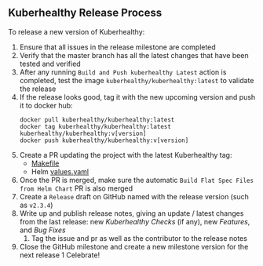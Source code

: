 ## Kuberhealthy Release Process

To release a new version of Kuberhealthy:

1. Ensure that all issues in the release milestone are completed
1. Verify that the master branch has all the latest changes that have been tested and verified
1. After any running `Build and Push kuberhealthy Latest` action is completed, test the image `kuberhealthy/kuberhealthy:latest` to validate the release
1. If the release looks good, tag it with the new upcoming version and push it to docker hub:
    ```
    docker pull kuberhealthy/kuberhealthy:latest
    docker tag kuberhealthy/kuberhealthy:latest kuberhealthy/kuberhealthy:v[version]
    docker push kuberhealthy/kuberhealthy:v[version]
    ```
1. Create a PR updating the project with the latest Kuberhealthy tag:
    - [Makefile](../cmd/kuberhealthy/Makefile)
    - Helm [values.yaml](../deploy/helm/kuberhealthy/values.yaml)
1. Once the PR is merged, make sure the automatic `Build Flat Spec Files from Helm Chart` PR is also merged
1. Create a `Release` draft on GitHub named with the release version (such as `v2.3.4`)
1. Write up and publish release notes, giving an update / latest changes from the last release: new *Kuberhealthy Checks* (if any), new *Features*, and *Bug Fixes*
    1. Tag the issue and pr as well as the contributor to the release notes
1. Close the GitHub milestone and create a new milestone version for the next release
1 Celebrate!
